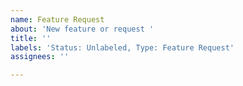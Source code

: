 ```yaml
---
name: Feature Request
about: 'New feature or request '
title: ''
labels: 'Status: Unlabeled, Type: Feature Request'
assignees: ''

---
```



